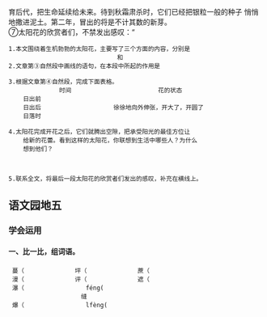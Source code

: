 育后代，把生命延续给未来。待到秋霜肃杀时，它们已经把银粒一般的种子
悄悄地撒进泥土。第二年，冒出的将是不计其数的新芽。                   
  ⑦太阳花的欣赏者们，不禁发出感叹：“                               
                                                                      
    1.本文围绕着生机勃勃的太阳花，主要写了三个方面的内容，分别是
                                  和                                 
    2.文章第③自然段中画线的语句，在本段中所起的作用是            
                                                                      
    3.根据文章第④自然段，完成下面表格。                            
                  时间                        花的状态              
        日出前                                                       
        日出后                    徐徐地向外伸张，开大了，开圆了    
        日落时                                                       
                                                                      
    4.太阳花完成开花之后，它们就腾出空隙，把承受阳光的最佳方位让
        给新的花蕾。看到这样的太阳花，你联想到生活中哪些人？为什么
        想到他们？                                                    
                                                                      
                                                                      
                                                                      
    5.联系全文，将最后一段太阳花的欣赏者们发出的感叹，补充在横线上。  
                                                                      
## 语文园地五
                                                                      
### 学会运用
#### 一、比一比，组词语。
     蔓（              坪（              蔗（                     
     漫（              评（              遮（                     
     瀑（                 féng(                                    
                        缝                                           
     爆（                 lfèng(                                   
